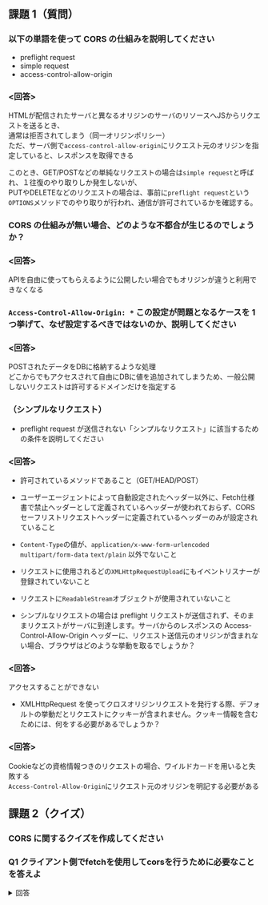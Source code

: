 ## 課題 1（質問）

### 以下の単語を使って CORS の仕組みを説明してください

- preflight request
- simple request
- access-control-allow-origin

### <回答>
HTMLが配信されたサーバと異なるオリジンのサーバのリソースへJSからリクエストを送るとき、  
通常は拒否されてしまう（同一オリジンポリシー）  
ただ、サーバ側で`access-control-allow-origin`にリクエスト元のオリジンを指定していると、レスポンスを取得できる

このとき、GET/POSTなどの単純なリクエストの場合は`simple request`と呼ばれ、１往復のやり取りしか発生しないが、  
PUTやDELETEなどのリクエストの場合は、事前に`preflight request`という`OPTIONS`メソッドでのやり取りが行われ、通信が許可されているかを確認する。

### CORS の仕組みが無い場合、どのような不都合が生じるのでしょうか？

### <回答>

APIを自由に使ってもらえるように公開したい場合でもオリジンが違うと利用できなくなる  

### `Access-Control-Allow-Origin: *` この設定が問題となるケースを 1 つ挙げて、なぜ設定するべきではないのか、説明してください

### <回答>

POSTされたデータをDBに格納するような処理  
どこからでもアクセスされて自由にDBに値を追加されてしまうため、一般公開しないリクエストは許可するドメインだけを指定する

### （シンプルなリクエスト）

- preflight request が送信されない「シンプルなリクエスト」に該当するための条件を説明してください

### <回答>

  - 許可されているメソッドであること（GET/HEAD/POST）
  - ユーザーエージェントによって自動設定されたヘッダー以外に、Fetch仕様書で禁止ヘッダーとして定義されているヘッダーが使われておらず、CORSセーフリストリクエストヘッダーに定義されているヘッダーのみが設定されていること
  - `Content-Type`の値が、`application/x-www-form-urlencoded` `multipart/form-data` `text/plain` 以外でないこと
  - リクエストに使用されるどの`XMLHttpRequestUpload`にもイベントリスナーが登録されていないこと
  - リクエストに`ReadableStream`オブジェクトが使用されていないこと

- シンプルなリクエストの場合は preflight リクエストが送信されず、そのままリクエストがサーバに到達します。サーバからのレスポンスの Access-Control-Allow-Origin ヘッダーに、リクエスト送信元のオリジンが含まれない場合、ブラウザはどのような挙動を取るでしょうか？

### <回答>

アクセスすることができない

- XMLHttpRequest を使ってクロスオリジンリクエストを発行する際、デフォルトの挙動だとリクエストにクッキーが含まれません。クッキー情報を含むためには、何をする必要があるでしょうか？

### <回答>

Cookieなどの資格情報つきのリクエストの場合、ワイルドカードを用いると失敗する  
`Access-Control-Allow-Origin`にリクエスト元のオリジンを明記する必要がある

## 課題 2（クイズ）

### CORS に関するクイズを作成してください

### Q1 クライアント側でfetchを使用してcorsを行うために必要なことを答えよ

<details><summary>回答</summary>
第２引数に`{mode:'cors'}`を指定する
<details>
  
### Q2 クロスオリジンリソース共有ができない場合に、エラーとはならず空のレスポンスが返却されるようにするにはどうするか

<details><summary>回答</summary>
第２引数に`{mode:'no-cors'}`を指定する
<details>
  
### Q3 `access-control-allow-origin`で複数のドメインを許可するにはどうすればよいか

<details><summary>回答</summary>
直接複数指定することはできないので変数で動的に指定する  
（具体例）  
```
  function interceptor(req, res){
  host = req.headers.host;

  if(checkDomain(host)){
    res.setHeader('Access-Control-Allow-Origin','http://'+host);
    res.setHeader('Access-Control-Allow-Methods','POST, GET, OPTIONS');
    res.setHeader('Access-Control-Allow-Headers','*');
  }
}

function checkDomain(host){
  // Something like DB connection...
  if(host == 'hogehoge.com')return true;
  return false;
}
```
リクエストヘッダに含まれるhostを取得し、許可するhostの配列などと付け合わせる  
マッチしたとき、`access-control-allow-origin`に`"https://" + host`を設定する
<details>
  
  [[ 参考 ]](https://developer.mozilla.org/ja/docs/Web/API/Request/mode)

## 課題 3（実装）

### この課題では、CORS を説明するためのモックを作成していただきます

## 仕様

- 特定のオリジンからの POST リクエストのみ許可して、それ以外のオリジンから POST リクエストを受けた時は、CORS 制約によりアクセスが制限されるようなサーバを作成してください
- 「Simple request」の時は preflight が行われないこと
- 「Simple request」に該当しないときは preflight が行われることを証明してください

### 技術的な仕様

- サーバは node.js と express で作成してください（以降の課題でも使うため）

## 課題 4（成果物に関する質問）

- 作成した成果物に、試しに CURL で、「Simple request」に該当しない POST リクエストを送信してみましょう
- 果たして CURL からのリクエストを受けた時、CORS 制約は適用されるでしょうか？
- その理由を説明してください
